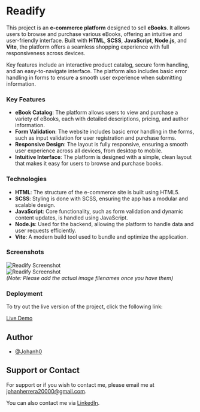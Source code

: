 # Readify

This project is an **e-commerce platform** designed to sell **eBooks**. It allows users to browse and purchase various eBooks, offering an intuitive and user-friendly interface. Built with **HTML**, **SCSS**, **JavaScript**, **Node.js**, and **Vite**, the platform offers a seamless shopping experience with full responsiveness across devices.

Key features include an interactive product catalog, secure form handling, and an easy-to-navigate interface. The platform also includes basic error handling in forms to ensure a smooth user experience when submitting information.

### Key Features

- **eBook Catalog**: The platform allows users to view and purchase a variety of eBooks, each with detailed descriptions, pricing, and author information.
- **Form Validation**: The website includes basic error handling in the forms, such as input validation for user registration and purchase forms.
- **Responsive Design**: The layout is fully responsive, ensuring a smooth user experience across all devices, from desktop to mobile.
- **Intuitive Interface**: The platform is designed with a simple, clean layout that makes it easy for users to browse and purchase books.

### Technologies

- **HTML**: The structure of the e-commerce site is built using HTML5.
- **SCSS**: Styling is done with SCSS, ensuring the app has a modular and scalable design.
- **JavaScript**: Core functionality, such as form validation and dynamic content updates, is handled using JavaScript.
- **Node.js**: Used for the backend, allowing the platform to handle data and user requests efficiently.
- **Vite**: A modern build tool used to bundle and optimize the application.

### Screenshots

![Readify Screenshot](./assets/screenshot1.png)  
![Readify Screenshot](./assets/screenshot2.png)  
_(Note: Please add the actual image filenames once you have them)_

### Deployment

To try out the live version of the project, click the following link:

[Live Demo](https://main.d3578hr0229qox.amplifyapp.com/)

## Author

- [@Johanh0](https://www.github.com/johanh0)

## Support or Contact

For support or if you wish to contact me, please email me at [johanherrera20000@gmail.com](mailto:johanherrera20000@gmail.com).

You can also contact me via [LinkedIn](https://www.linkedin.com/in/johanh0/).
